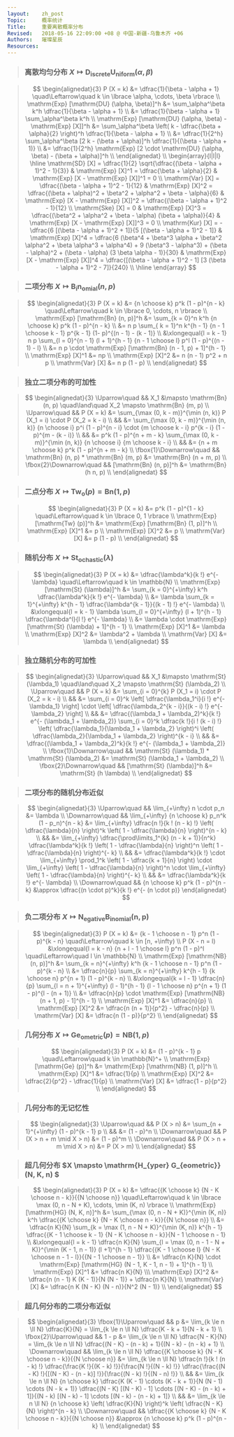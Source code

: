```yaml
---
layout:    zh_post
Topic:     概率统计
Title:     重要离散概率分布
Revised:   2018-05-16 22:09:00 +08 @ 中国-新疆-乌鲁木齐 +06
Authors:   璀璨星辰
Resources:
---
```


> ### 离散均匀分布 $X \mapsto \mathrm{D_{iscrete} U_{niform}} (\alpha, \beta)$ 

> $$
> \begin{alignedat}{3}
>                                                       P (X = k) &= \dfrac{1}{\beta - \alpha + 1} \quad\Leftarrow\quad k \in \lbrace \alpha, \cdots, \beta \rbrace \\
>                    \mathrm{Exp} [\mathrm{DU} (\alpha, \beta)]^h &= \sum_\alpha^\beta k^h \dfrac{1}{\beta - \alpha + 1} \\
>                                                                 &= \dfrac{1}{\beta - \alpha + 1} \sum_\alpha^\beta k^h \\
> \mathrm{Exp} [\mathrm{DU} (\alpha, \beta) - \mathrm{Exp} [X]]^h &= \sum_\alpha^\beta \left( k - \dfrac{\beta + \alpha}{2} \right)^h \dfrac{1}{\beta - \alpha + 1} \\
>                                                                 &= \dfrac{1}{2^h} \sum_\alpha^\beta [2 k - (\beta + \alpha)]^h \dfrac{1}{(\beta - \alpha + 1)} \\
>                                                                 &= \dfrac{1}{2^h} \mathrm{Exp} [2 \cdot \mathrm{DU} (\alpha, \beta) - (\beta + \alpha)]^h \\
> \end{alignedat} \\
> \begin{array}{l|l|l}
> \hline
> \mathrm{SD} [X] = \dfrac{1}{2} \sqrt{\dfrac{(\beta - \alpha + 1)^2 - 1}{3}}                 & \mathrm{Exp} [X]^1 = \dfrac{\beta + \alpha}{2}                                                                                                                                                     & \mathrm{Exp} [X - \mathrm{Exp} [X]]^1 = 0 \\
> \mathrm{Var} [X] = \dfrac{(\beta - \alpha + 1)^2 - 1}{12}                                   & \mathrm{Exp} [X]^2 = \dfrac{(\beta + \alpha)^2 + \beta^2 + \alpha^2 + \beta - \alpha}{6}                                                                                                           & \mathrm{Exp} [X - \mathrm{Exp} [X]]^2 = \dfrac{(\beta - \alpha + 1)^2 - 1}{12} \\
> \mathrm{Ske} [X] = 0                                                                        & \mathrm{Exp} [X]^3 = \dfrac{(\beta^2 + \alpha^2 + \beta - \alpha) (\beta + \alpha)}{4}                                                                                                             & \mathrm{Exp} [X - \mathrm{Exp} [X]]^3 = 0 \\
> \mathrm{Kur} [X] = - \dfrac{6 [(\beta - \alpha + 1)^2 + 1]}{5 [(\beta - \alpha + 1)^2 - 1]} & \mathrm{Exp} [X]^4 = \dfrac{6 (\beta^4 + \beta^3 \alpha + \beta^2 \alpha^2 + \beta \alpha^3 + \alpha^4) + 9 (\beta^3 - \alpha^3) + (\beta - \alpha)^2 + (\beta - \alpha) (3 \beta \alpha - 1)}{30} & \mathrm{Exp} [X - \mathrm{Exp} [X]]^4 = \dfrac{[(\beta - \alpha + 1)^2 - 1] [3 (\beta - \alpha + 1)^2 - 7]}{240} \\
> \hline
> \end{array}
> $$
>

> ### 二项分布 $X \mapsto \mathrm{B_{i} n_{omial}} (n, p)$

> $$
> \begin{alignedat}{3}
>                           P (X = k) &= {n \choose k} p^k (1 - p)^{n - k} \quad\Leftarrow\quad k \in \lbrace 0, \cdots, n \rbrace \\
> \mathrm{Exp} [\mathrm{Bn} (n, p)]^h &= \sum_{k = 0}^n k^h {n \choose k} p^k (1 - p)^{n - k} \\
>                                     &= n p \sum_{ k = 1}^n k^{h - 1} {n - 1 \choose k - 1} p^{k - 1} (1- p)^{(n - 1) - (k - 1)} \\
>                                     &\xlongequal{l = k - 1} n p \sum_{l = 0}^{n - 1} (l + 1)^{h - 1} {n - 1 \choose l} p^l (1 - p)^{(n - 1) - l} \\
>                                     &= n p \cdot \mathrm{Exp} [\mathrm{Bn} (n - 1, p) + 1]^{h - 1} \\
>                  \mathrm{Exp} [X]^1 &= np \\
>                  \mathrm{Exp} [X]^2 &= n (n - 1) p^2 + n p \\
>                    \mathrm{Var} [X] &= n p (1 - p) \\
> \end{alignedat}
> $$
>

> ### 独立二项分布的可加性

> $$
> \begin{alignedat}{3}
> \Uparrow\quad           &&                                     X_1 &\mapsto \mathrm{Bn} (n, p) \quad\land\quad X_2 \mapsto \mathrm{Bn} (m, p) \\
> \Uparrow\quad           &&                               P (X = k) &= \sum_{\max (0, k - m)}^{\min (n, k)} P (X_1 = i) \cdot P (X_2 = k - i) \\
>                         &&                                         &= \sum_{\max (0, k - m)}^{\min (n, k)} {n \choose i} p^i (1 - p)^{n - i} \cdot {m \choose k - i} p^{k - i} (1 - p)^{m - (k - i)} \\
>                         &&                                         &= p^k (1 - p)^{n + m - k} \sum_{\max (0, k - m)}^{\min (n, k)} {n \choose i} {m \choose k - i} \\
>                         &&                                         &= {n + m \choose k} p^k (1 - p)^{n + m - k} \\
> \fbox{1}\Downarrow\quad && \mathrm{Bn} (n, p) * \mathrm{Bn} (m, p) &= \mathrm{Bn} (n + m, p) \\
> \fbox{2}\Downarrow\quad &&                  [\mathrm{Bn} (n, p)]^h &= \mathrm{Bn} (h n, p) \\
> \end{alignedat}
> $$
>

> ### 二点分布 $X \mapsto \mathrm{Tw_{o}} (p) = \mathrm{Bn} (1, p)$

> $$
> \begin{alignedat}{3}
>                        P (X = k) &= p^k (1 - p)^{1 - k} \quad\Leftarrow\quad k \in \lbrace 0, 1 \rbrace \\
> \mathrm{Exp} [\mathrm{Tw} (p)]^h &= \mathrm{Exp} [\mathrm{Bn}  (1, p)]^h \\
>               \mathrm{Exp} [X]^1 &= p \\
>               \mathrm{Exp} [X]^2 &= p \\
>                 \mathrm{Var} [X] &= p (1 - p) \\
> \end{alignedat}
> $$
>

> ### 随机分布 $X \mapsto \mathrm{St_{ochastic}} (\lambda)$

> $$
> \begin{alignedat}{3}
>                              P (X = k) &= \dfrac{\lambda^k}{k !} e^{- \lambda} \quad\Leftarrow\quad k \in \mathbb{N} \\
> \mathrm{Exp} [\mathrm{St} (\lambda)]^h &= \sum_{k = 0}^{+\infty} k^h \dfrac{\lambda^k}{k !} e^{- \lambda} \\
>                                        &= \lambda \sum_{k = 1}^{+\infty} k^{h - 1} \dfrac{\lambda^{k - 1}}{(k - 1) !}  e^{- \lambda} \\
>                                        &\xlongequal{l = k - 1} \lambda \sum_{l = 0}^{+\infty} (l + 1)^{h - 1} \dfrac{\lambda^l}{l !}  e^{- \lambda} \\
>                                        &= \lambda \cdot \mathrm{Exp} [\mathrm{St} (\lambda) + 1]^{h - 1} \\
>                     \mathrm{Exp} [X]^1 &= \lambda \\
>                     \mathrm{Exp} [X]^2 &= \lambda^2 + \lambda \\
>                       \mathrm{Var} [X] &= \lambda \\
> \end{alignedat}
> $$
>

> ### 独立随机分布的可加性

> $$
> \begin{alignedat}{3}
> \Uparrow\quad           &&                                               X_1 &\mapsto \mathrm{St} (\lambda_1) \quad\land\quad X_2 \mapsto \mathrm{St} (\lambda_2)  \\
> \Uparrow\quad           &&                                         P (X = k) &= \sum_{i = 0}^{k} P (X_1 = i) \cdot P (X_2 = k - i) \\
>                         &&                                                   &= \sum_{i = 0}^k \left[ \dfrac{\lambda_1^i}{i !} e^{- \lambda_1} \right] \cdot \left[ \dfrac{\lambda_2^{k - i}}{(k - i) !} e^{- \lambda_2} \right] \\
>                         &&                                                   &= \dfrac{(\lambda_1 + \lambda_2)^k}{k !} e^{- (\lambda_1 + \lambda_2)} \sum_{i = 0}^k \dfrac{k !}{i ! (k - i) !} \left( \dfrac{\lambda_1}{\lambda_1 + \lambda_2} \right)^i \left( \dfrac{\lambda_2}{\lambda_1 + \lambda_2} \right)^{k - i} \\
>                         &&                                                   &= \dfrac{(\lambda_1 + \lambda_2)^k}{k !} e^{- (\lambda_1 + \lambda_2)} \\
> \fbox{1}\Downarrow\quad && \mathrm{St} (\lambda_1) * \mathrm{St} (\lambda_2) &= \mathrm{St} (\lambda_1 + \lambda_2) \\
> \fbox{2}\Downarrow\quad &&                         [\mathrm{St} (\lambda)]^h &= \mathrm{St} (h \lambda) \\
> \end{alignedat}
> $$
>

> ### 二项分布的随机分布近似

> $$
> \begin{alignedat}{3}
> \Uparrow\quad   &&                           \lim_{+\infty} n \cdot p_n &= \lambda \\
> \Downarrow\quad && \lim_{+\infty} {n \choose k} p_n^k (1 - p_n)^{n - k} &= \lim_{+\infty} \dfrac{n !}{k ! (n - k) !} \left( \dfrac{\lambda}{n} \right)^k \left( 1 - \dfrac{\lambda}{n} \right)^{n - k} \\
>                 &&                                                      &= \lim_{+\infty} \dfrac{\prod\limits_1^{k} (n - k + 1)}{n^k} \dfrac{\lambda^k}{k !} \left( 1 - \dfrac{\lambda}{n} \right)^n \left( 1 - \dfrac{\lambda}{n} \right)^{- k} \\
>                 &&                                                      &= \dfrac{\lambda^k}{k !} \cdot \lim_{+\infty} \prod_1^k \left( 1 - \dfrac{k + 1}{n} \right) \cdot \lim_{+\infty} \left( 1 - \dfrac{\lambda}{n} \right)^n \cdot \lim_{+\infty} \left( 1 - \dfrac{\lambda}{n} \right)^{- k} \\
>                 &&                                                      &= \dfrac{\lambda^k}{k !} e^{- \lambda} \\
> \Downarrow\quad &&                    {n \choose k} p^k (1 - p)^{n - k} &\approx \dfrac{(n \cdot p)^k}{k !} e^{- (n \cdot p)}
> \end{alignedat}
> $$
>

> ### 负二项分布 $X \mapsto \mathrm{N_{egative} B_{inomial} (n, p)}$

> $$
> \begin{alignedat}{3}
>                           P (X = k) &= {k - 1 \choose n - 1} p^n (1 - p)^{k - n} \quad\Leftarrow\quad k \in [n, +\infty) \\
>                       P (X - n = l) &\xlongequal{l = k - n} {n + l - 1 \choose l} p^n (1 - p)^l \quad\Leftarrow\quad l \in \mathbb{N} \\
> \mathrm{Exp} [\mathrm{NB} (n, p)]^h &= \sum_{k = n}^{+\infty} k^h {k - 1 \choose n - 1} p^n (1 - p)^{k - n} \\
>                                     &= \dfrac{n}{p} \sum_{k = n}^{+\infty} k^{h - 1} {k \choose n} p^{n + 1} (1 - p)^{k - n} \\
>                                     &\xlongequal{k = l - 1} \dfrac{n}{p} \sum_{l = n + 1}^{+\infty} (l - 1)^{h - 1} {l - 1 \choose n} p^{n + 1} (1 - p)^{l - (n + 1)} \\
>                                     &= \dfrac{n}{p} \cdot \mathrm{Exp} [\mathrm{NB} (n + 1, p) - 1]^{h - 1} \\
>                  \mathrm{Exp} [X]^1 &= \dfrac{n}{p} \\
>                  \mathrm{Exp} [X]^2 &= \dfrac{n (n + 1)}{p^2} - \dfrac{n}{p} \\
>                    \mathrm{Var} [X] &= \dfrac{n (1 - p)}{p^2} \\
> \end{alignedat}
> $$
>

> ### 几何分布 $X \mapsto \mathrm{Ge_{ometric}} (p) = \mathrm{NB} (1, p)$

> $$
> \begin{alignedat}{3}
>                        P (X = k) &= (1 - p)^{k - 1} p \quad\Leftarrow\quad k \in \mathbb{N}^+ \\
> \mathrm{Exp} [\mathrm{Ge} (p)]^h &= \mathrm{Exp} [\mathrm{NB} (1, p)]^h \\
>               \mathrm{Exp} [X]^1 &= \dfrac{1}{p} \\
>               \mathrm{Exp} [X]^2 &= \dfrac{2}{p^2} - \dfrac{1}{p} \\
>                 \mathrm{Var} [X] &= \dfrac{1 - p}{p^2} \\
> \end{alignedat}
> $$
>

> ###  几何分布的无记忆性

> $$
> \begin{alignedat}{3}
> \Uparrow\quad   &&                P (X > n) &= \sum_{n + 1}^{+\infty} (1 - p)^{k - 1} p \\
>                 &&                          &= (1 - p)^n \\
> \Downarrow\quad && P (X > n + m \mid X > n) &= (1 - p)^m \\
> \Downarrow\quad && P (X > n + m \mid X > n) &= P (X > m) \\
> \end{alignedat}
> $$
>

> ### 超几何分布 $X \mapsto \mathrm{H_{yper} G_{eometric}} (N, K, n) $

> $$
> \begin{alignedat}{3}
>                              P (X = k) &= \dfrac{{K \choose k} {N - K \choose n - k}}{{N \choose n}} \quad\Leftarrow\quad k \in \lbrace \max (0, n - N + K), \cdots, \min (K, n) \rbrace \\
> \mathrm{Exp} [\mathrm{HG} (N, K, n)]^h &= \sum_{\max (0, n - N + K)}^{\min (K, n)} k^h \dfrac{{K \choose k} {N - K \choose n - k}}{{N \choose n}} \\
>                                        &= \dfrac{n K}{N} \sum_{k = \max (1, n - N + K)}^{\min (K, n)} k^{h - 1} \dfrac{{K - 1 \choose k - 1} {N - K \choose n - k}}{N - 1 \choose n - 1} \\
>                                        &\xlongequal{l = k - 1} \dfrac{n K}{N} \sum_{l = \max (0, n - 1 - N + K)}^{\min (K - 1, n - 1)} (l +1)^{h - 1} \dfrac{{K - 1 \choose l} {N - K \choose n - 1 - l}}{{N - 1 \choose n - 1}} \\
>                                        &= \dfrac{n K}{N} \cdot \mathrm{Exp} [\mathrm{HG} (N - 1, K - 1, n - 1) + 1]^{h - 1} \\
>                     \mathrm{Exp} [X]^1 &= \dfrac{n K}{N} \\\
>                     \mathrm{Exp} [X]^2 &= \dfrac{n (n - 1) K (K - 1)}{N (N - 1)} + \dfrac{n K}{N} \\
>                       \mathrm{Var} [X] &= \dfrac{n K (N - K) (N - n)}{N^2 (N - 1)} \\
> \end{alignedat}
> $$
>

> ### 超几何分布的二项分布近似

> $$
> \begin{alignedat}{3}
> \fbox{1}\Uparrow\quad &&                                                                               p &= \lim_{k \le n \ll N} \dfrac{K}{N} = \lim_{k \le n \ll N} \dfrac{K - k + 1}{N - k + 1} \\
> \fbox{2}\Uparrow\quad &&                                                                           1 - p &= \lim_{k \le n \ll N} \dfrac{N - K}{N} = \lim_{k \le n \ll N} \dfrac{(N - K) - (n - k) + 1}{(N - k) - (n - k) + 1}  \\
> \Downarrow\quad       && \lim_{k \le n \ll N} \dfrac{{K \choose k} {N - K \choose n - k}}{{N \choose n}} &= \lim_{k \le n \ll N} \dfrac{n !}{k ! (n - k) !} \dfrac{\frac{K !}{(K - k) !}}{\frac{N !}{(N - k) !}} \dfrac{\frac{(N - K) !}{[(N - K) - (n - k)] !}}{\frac{(N - k) !}{(N - n) !}} \\
>                       &&                                                                                 &= \lim_{k \le n \ll N} {n \choose k} \dfrac{K (K - 1) \cdots (K - k + 1)}{N (N - 1) \cdots (N - k + 1)} \dfrac{(N - K) [(N - K) - 1] \cdots [(N - K) - (n - k) + 1]}{(N - k) [(N - k) - 1] \cdots [(N - k) - (n - k) + 1]} \\
>                       &&                                                                                 &= \lim_{k \le n \ll N} {n \choose k} \left( \dfrac{K}{N} \right)^k \left( \dfrac{N - K}{N} \right)^{n - k} \\
> \Downarrow\quad       &&                      \dfrac{{K \choose k} {N - K \choose n - k}}{{N \choose n}} &\approx {n \choose k} p^k (1 - p)^{n - k} \\
> \end{alignedat}
> $$
>
